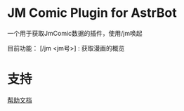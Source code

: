 # JM Comic Plugin for AstrBot

一个用于获取JmComic数据的插件，使用/jm唤起

目前功能：
[/jm <jm号>] : 获取漫画的概览

# 支持

[帮助文档](https://astrbot.app)
